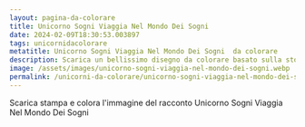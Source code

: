 ```yaml
---
layout: pagina-da-colorare
title: Unicorno Sogni Viaggia Nel Mondo Dei Sogni 
date: 2024-02-09T18:30:53.003897
tags: unicornidacolorare
metatitle: Unicorno Sogni Viaggia Nel Mondo Dei Sogni  da colorare
description: Scarica un bellissimo disegno da colorare basato sulla storia Unicorno Sogni Viaggia Nel Mondo Dei Sogni 
image: /assets/images/unicorno-sogni-viaggia-nel-mondo-dei-sogni.webp
permalink: /unicorni-da-colorare/unicorno-sogni-viaggia-nel-mondo-dei-sogni.html
---
```

Scarica stampa e colora l'immagine del racconto Unicorno Sogni Viaggia Nel Mondo Dei Sogni 
